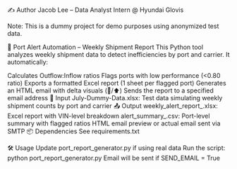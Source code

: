 ✍️ Author
Jacob Lee – Data Analyst Intern @ Hyundai Glovis

Note: This is a dummy project for demo purposes using anonymized test data.

🚢 Port Alert Automation – Weekly Shipment Report
This Python tool analyzes weekly shipment data to detect inefficiencies by port and carrier. It automatically:

Calculates Outflow:Inflow ratios
Flags ports with low performance (<0.80 ratio)
Exports a formatted Excel report (1 sheet per flagged port)
Generates an HTML email with delta visuals (🔻/⬆️)
Sends the report to a specified email address
📁 Input
July-Dummy-Data.xlsx: Test data simulating weekly shipment counts by port and carrier
📤 Output
weekly_alert_report_<mmddyy>.xlsx: Excel report with VIN-level breakdown
alert_summary_<mmddyy>.csv: Port-level summary with flagged ratios
HTML email preview or actual email sent via SMTP
📦 Dependencies
See requirements.txt

🛠️ Usage
Update port_report_generator.py if using real data
Run the script:
python port_report_generator.py
Email will be sent if SEND_EMAIL = True
